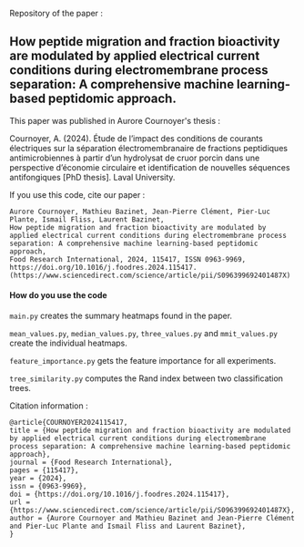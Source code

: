 Repository of the paper : 

## How peptide migration and fraction bioactivity are modulated by applied electrical current conditions during electromembrane process separation: A comprehensive machine learning-based peptidomic approach.

This paper was published in Aurore Cournoyer's thesis : 

Cournoyer, A. (2024). Étude de l’impact des conditions de courants électriques sur la séparation électromembranaire de fractions peptidiques antimicrobiennes à partir d’un hydrolysat de cruor porcin dans une perspective d’économie circulaire et identification de nouvelles séquences antifongiques [PhD thesis]. Laval University.

If you use this code, cite our paper : 

```
Aurore Cournoyer, Mathieu Bazinet, Jean-Pierre Clément, Pier-Luc Plante, Ismail Fliss, Laurent Bazinet,
How peptide migration and fraction bioactivity are modulated by applied electrical current conditions during electromembrane process separation: A comprehensive machine learning-based peptidomic approach,
Food Research International, 2024, 115417, ISSN 0963-9969, https://doi.org/10.1016/j.foodres.2024.115417. (https://www.sciencedirect.com/science/article/pii/S096399692401487X)
```


#### How do you use the code
`main.py` creates the summary heatmaps found in the paper. 

`mean_values.py`, `median_values.py`, `three_values.py` and `mmit_values.py` create the individual heatmaps.

`feature_importance.py` gets the feature importance for all experiments.

`tree_similarity.py` computes the Rand index between two classification trees.

Citation information : 
```
@article{COURNOYER2024115417,
title = {How peptide migration and fraction bioactivity are modulated by applied electrical current conditions during electromembrane process separation: A comprehensive machine learning-based peptidomic approach},
journal = {Food Research International},
pages = {115417},
year = {2024},
issn = {0963-9969},
doi = {https://doi.org/10.1016/j.foodres.2024.115417},
url = {https://www.sciencedirect.com/science/article/pii/S096399692401487X},
author = {Aurore Cournoyer and Mathieu Bazinet and Jean-Pierre Clément and Pier-Luc Plante and Ismail Fliss and Laurent Bazinet},
}
```
